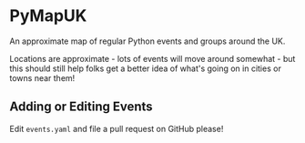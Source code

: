 # PyMapUK

An approximate map of regular Python events and groups around the UK.

Locations are approximate - lots of events will move around somewhat - but this should still help folks get a better idea of what's going on in cities or towns near them!

## Adding or Editing Events

Edit `events.yaml` and file a pull request on GitHub please!
